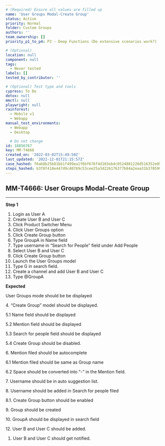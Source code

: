 ```yaml
---
# (Required) Ensure all values are filled up
name: 'User Groups Modal-Create Group'
status: Active
priority: Normal
folder: Custom Groups
authors: ''
team_ownership: []
priority_p1_to_p4: P3 - Deep Functions (Do extensive scenarios work?)

# (Optional)
location: null
component: null
tags:
  - Never tested
labels: []
tested_by_contributor: ''

# (Optional) Test type and tools
cypress: To Do
detox: null
mmctl: null
playwright: null
rainforest:
  - Mobile v1
  - Webapp
manual_test_environments:
  - Webapp
  - Desktop

  # Do not change
id: 18856767
key: MM-T4666
created_on: '2022-03-02T15:49:50Z'
last_updated: '2022-12-01T21:15:57Z'
case_hashed: f6ab8b25b81bb1f499ea1f6bf676f4d103eb4c0524881220d516352e05fb1669a69acb254941de0bab232f824eaaf7ac
steps_hashed: b3f8f418e447d9c40769c53cee25a3d226176377b84a2eaa31b3705991b5f9f059eb09a7812c6331b2d4ab57510e76a2
---
```


<!-- (Auto-generated) Based on frontmatter's "key" and "name" -->

## MM-T4666: User Groups Modal-Create Group

---

**Step 1**

1. Login as User A
2. Create User B and User C
3. Click Product Switcher Menu
4. Click User Groups option
5. Click Create Group button
6. Type GroupA in Name field
7. Type username in “Search for People” field under Add People
8. Select User B and User C
9. Click Create Group button
10. Launch the User Groups model
11. Type G in search field.
12. Create a channel and add User B and User C
13. Type @GroupA

**Expected**

User Groups mode should be be displayed

4\. “Create Group” model should be displayed.

5.1 Name field should be displayed

5.2 Mention field should be displayed

5.3 Search for people field should be displayed

5.4 Create Group should be disabled.

6\. Mention filed should be autocomplete

6.1 Mention filed should be same as Group name

6.2 Space should be converted into “-” in the Mention field.

7\. Username should be in auto suggestion list.

8\. Username should be added in Search for people filed

8.1. Create Group button should be enabled

9\. Group should be created

10\. GroupA should be displayed in search field

12\. User B and User C should be added.

1. User B and User C should get notified.

